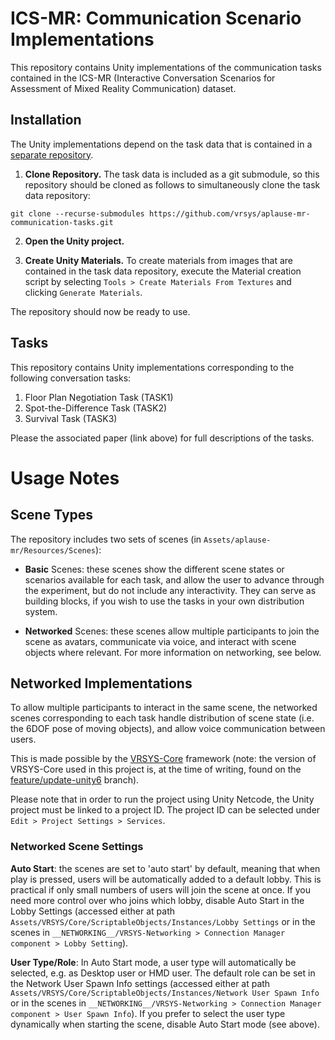 # ICS-MR: Communication Scenario Implementations

This repository contains Unity implementations of the communication tasks contained in the ICS-MR (Interactive Conversation Scenarios for Assessment of Mixed Reality Communication) dataset.    

## Installation

The Unity implementations depend on the task data that is contained in a [separate repository](https://github.com/vrsys/ics-mr-communication-scenario-materials).

1. **Clone Repository.** The task data is included as a git submodule, so this repository should be cloned as follows to simultaneously clone the task data repository:

```
git clone --recurse-submodules https://github.com/vrsys/aplause-mr-communication-tasks.git
```

2. **Open the Unity project.** 

3. **Create Unity Materials.** To create materials from images that are contained in the task data repository, execute the Material creation script by selecting `Tools > Create Materials From Textures` and clicking `Generate Materials`.

The repository should now be ready to use.


## Tasks

This repository contains Unity implementations corresponding to the following conversation tasks:

1. Floor Plan Negotiation Task (TASK1)
2. Spot-the-Difference Task (TASK2)
3. Survival Task (TASK3)

Please the associated paper (link above) for full descriptions of the tasks.


# Usage Notes

## Scene Types

The repository includes two sets of scenes (in `Assets/aplause-mr/Resources/Scenes`):

* **Basic** Scenes: these scenes show the different scene states or scenarios available for each task, and allow the user to advance through the experiment, but do not include any interactivity. They can serve as building blocks, if you wish to use the tasks in your own distribution system.

* **Networked** Scenes: these scenes allow multiple participants to join the scene as avatars, communicate via voice, and interact with scene objects where relevant. For more information on networking, see below.


## Networked Implementations

To allow multiple participants to interact in the same scene, the networked scenes corresponding to each task handle distribution of scene state (i.e. the 6DOF pose of moving objects), and allow voice communication between users.

This is made possible by the [VRSYS-Core](https://github.com/vrsys/vrsys-core/) framework (note: the version of VRSYS-Core used in this project is, at the time of writing, found on the [feature/update-unity6](https://github.com/vrsys/vrsys-core/tree/feature/update-unity6) branch). 

Please note that in order to run the project using Unity Netcode, the Unity project must be linked to a project ID. The project ID can be selected under `Edit > Project Settings > Services`.

### Networked Scene Settings

**Auto Start**: the scenes are set to 'auto start' by default, meaning that when play is pressed, users will be automatically added to a default lobby. This is practical if only small numbers of users will join the scene at once. If you need more control over who joins which lobby, disable Auto Start in the Lobby Settings (accessed either at path `Assets/VRSYS/Core/ScriptableObjects/Instances/Lobby Settings` or in the scenes in `__NETWORKING__/VRSYS-Networking > Connection Manager component > Lobby Setting`). 

**User Type/Role**: In Auto Start mode, a user type will automatically be selected, e.g. as Desktop user or HMD user. The default role can be set in the Network User Spawn Info settings (accessed either at path `Assets/VRSYS/Core/ScriptableObjects/Instances/Network User Spawn Info` or in the scenes in `__NETWORKING__/VRSYS-Networking > Connection Manager component > User Spawn Info`). If you prefer to select the user type dynamically when starting the scene, disable Auto Start mode (see above).

